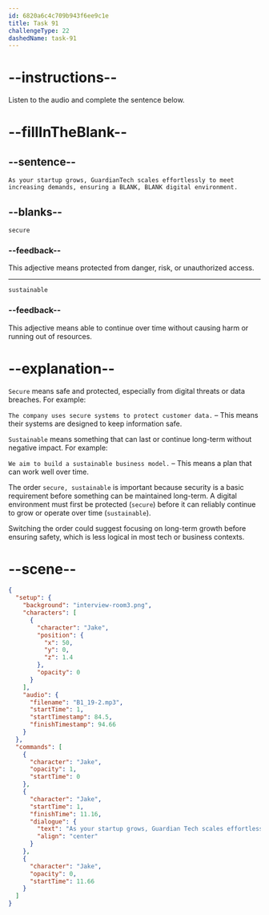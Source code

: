 ```yaml
---
id: 6820a6c4c709b943f6ee9c1e
title: Task 91
challengeType: 22
dashedName: task-91
---
```


<!-- (Audio) Jake: As your startup grows, GuardianTech scales effortlessly to meet increasing demands, ensuring a secure, sustainable digital environment. -->

# --instructions--

Listen to the audio and complete the sentence below.

# --fillInTheBlank--

## --sentence--

`As your startup grows, GuardianTech scales effortlessly to meet increasing demands, ensuring a BLANK, BLANK digital environment.`

## --blanks--

`secure`

### --feedback--

This adjective means protected from danger, risk, or unauthorized access.

---

`sustainable`

### --feedback--

This adjective means able to continue over time without causing harm or running out of resources.

# --explanation--

`Secure` means safe and protected, especially from digital threats or data breaches. For example:

`The company uses secure systems to protect customer data.` – This means their systems are designed to keep information safe.

`Sustainable` means something that can last or continue long-term without negative impact. For example:

`We aim to build a sustainable business model.` – This means a plan that can work well over time.

The order `secure, sustainable` is important because security is a basic requirement before something can be maintained long-term. A digital environment must first be protected (`secure`) before it can reliably continue to grow or operate over time (`sustainable`).

Switching the order could suggest focusing on long-term growth before ensuring safety, which is less logical in most tech or business contexts.

# --scene--

```json
{
  "setup": {
    "background": "interview-room3.png",
    "characters": [
      {
        "character": "Jake",
        "position": {
          "x": 50,
          "y": 0,
          "z": 1.4
        },
        "opacity": 0
      }
    ],
    "audio": {
      "filename": "B1_19-2.mp3",
      "startTime": 1,
      "startTimestamp": 84.5,
      "finishTimestamp": 94.66
    }
  },
  "commands": [
    {
      "character": "Jake",
      "opacity": 1,
      "startTime": 0
    },
    {
      "character": "Jake",
      "startTime": 1,
      "finishTime": 11.16,
      "dialogue": {
        "text": "As your startup grows, Guardian Tech scales effortlessly to meet increasing demands ensuring a secure, sustainable digital environment.",
        "align": "center"
      }
    },
    {
      "character": "Jake",
      "opacity": 0,
      "startTime": 11.66
    }
  ]
}
```
